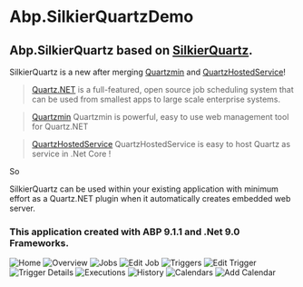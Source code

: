 # Abp.SilkierQuartzDemo

## Abp.SilkierQuartz based on [SilkierQuartz](https://github.com/IoTSharp/SilkierQuartz).

SilkierQuartz is a new after merging  [Quartzmin](https://github.com/jlucansky/Quartzmin) and  [QuartzHostedService](https://github.com/mukmyash/QuartzHostedService)!

> [Quartz.NET](https://www.quartz-scheduler.net) is a full-featured, open source job scheduling system that can be used from smallest apps to large scale enterprise systems.


> [Quartzmin](https://github.com/jlucansky/Quartzmin) Quartzmin is powerful, easy to use web management tool for Quartz.NET

>  [QuartzHostedService](https://github.com/mukmyash/QuartzHostedService) QuartzHostedService is easy to host Quartz as service in .Net Core !


So  

SilkierQuartz can be used within your existing application with minimum effort as a Quartz.NET plugin when it automatically creates embedded web server.

### This application created with ABP 9.1.1 and .Net 9.0 Frameworks.

![Home](images/home.png)
![Overview](images/overview.png)
![Jobs](images/jobs.png)
![Edit Job](images/edit_job.png)
![Triggers](images/triggers.png)
![Edit Trigger](images/edit_trigger.png)
![Trigger Details](images/trigger_details.png)
![Executions](images/executions.png)
![History](images/history.png)
![Calendars](images/calendars.png)
![Add Calendar](images/add_calendar.png)